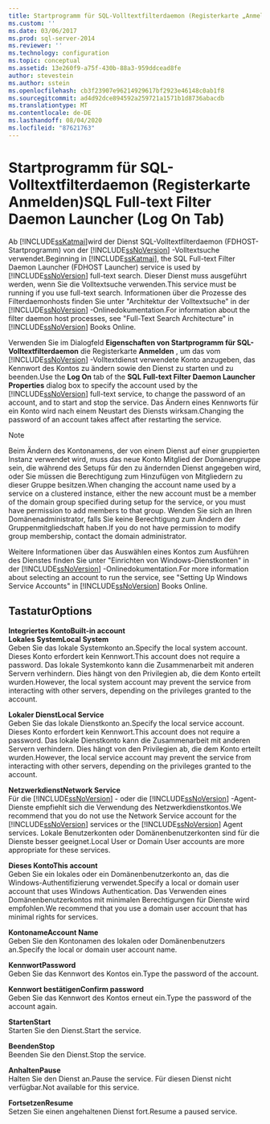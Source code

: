 ```yaml
---
title: Startprogramm für SQL-Volltextfilterdaemon (Registerkarte „Anmelden“) | Microsoft-Dokumentation
ms.custom: ''
ms.date: 03/06/2017
ms.prod: sql-server-2014
ms.reviewer: ''
ms.technology: configuration
ms.topic: conceptual
ms.assetid: 13e260f9-a75f-430b-88a3-959ddcead8fe
author: stevestein
ms.author: sstein
ms.openlocfilehash: cb3f23907e96214929617bf2923e46148c0ab1f8
ms.sourcegitcommit: ad4d92dce894592a259721a1571b1d8736abacdb
ms.translationtype: MT
ms.contentlocale: de-DE
ms.lasthandoff: 08/04/2020
ms.locfileid: "87621763"
---
```

# <a name="sql-full-text-filter-daemon-launcher-log-on-tab"></a><span data-ttu-id="399dc-102">Startprogramm für SQL-Volltextfilterdaemon (Registerkarte Anmelden)</span><span class="sxs-lookup"><span data-stu-id="399dc-102">SQL Full-text Filter Daemon Launcher (Log On Tab)</span></span>
  <span data-ttu-id="399dc-103">Ab [!INCLUDE[ssKatmai](../../includes/sskatmai-md.md)]wird der Dienst SQL-Volltextfilterdaemon (FDHOST-Startprogramm) von der [!INCLUDE[ssNoVersion](../../includes/ssnoversion-md.md)] -Volltextsuche verwendet.</span><span class="sxs-lookup"><span data-stu-id="399dc-103">Beginning in [!INCLUDE[ssKatmai](../../includes/sskatmai-md.md)], the SQL Full-text Filter Daemon Launcher (FDHOST Launcher) service is used by [!INCLUDE[ssNoVersion](../../includes/ssnoversion-md.md)] full-text search.</span></span> <span data-ttu-id="399dc-104">Dieser Dienst muss ausgeführt werden, wenn Sie die Volltextsuche verwenden.</span><span class="sxs-lookup"><span data-stu-id="399dc-104">This service must be running if you use full-text search.</span></span> <span data-ttu-id="399dc-105">Informationen über die Prozesse des Filterdaemonhosts finden Sie unter "Architektur der Volltextsuche" in der [!INCLUDE[ssNoVersion](../../includes/ssnoversion-md.md)] -Onlinedokumentation.</span><span class="sxs-lookup"><span data-stu-id="399dc-105">For information about the filter daemon host processes, see "Full-Text Search Architecture" in [!INCLUDE[ssNoVersion](../../includes/ssnoversion-md.md)] Books Online.</span></span>  
  
 <span data-ttu-id="399dc-106">Verwenden Sie im Dialogfeld **Eigenschaften von Startprogramm für SQL-Volltextfilterdaemon** die Registerkarte **Anmelden** , um das vom [!INCLUDE[ssNoVersion](../../includes/ssnoversion-md.md)] -Volltextdienst verwendete Konto anzugeben, das Kennwort des Kontos zu ändern sowie den Dienst zu starten und zu beenden.</span><span class="sxs-lookup"><span data-stu-id="399dc-106">Use the **Log On** tab of the **SQL Full-text Filter Daemon Launcher  Properties** dialog box to specify the account used by the [!INCLUDE[ssNoVersion](../../includes/ssnoversion-md.md)] full-text service, to change the password of an account, and to start and stop the service.</span></span> <span data-ttu-id="399dc-107">Das Ändern eines Kennworts für ein Konto wird nach einem Neustart des Diensts wirksam.</span><span class="sxs-lookup"><span data-stu-id="399dc-107">Changing the password of an account takes affect after restarting the service.</span></span>  
  
> [!NOTE]  
>  <span data-ttu-id="399dc-108">Beim Ändern des Kontonamens, der von einem Dienst auf einer gruppierten Instanz verwendet wird, muss das neue Konto Mitglied der Domänengruppe sein, die während des Setups für den zu ändernden Dienst angegeben wird, oder Sie müssen die Berechtigung zum Hinzufügen von Mitgliedern zu dieser Gruppe besitzen.</span><span class="sxs-lookup"><span data-stu-id="399dc-108">When changing the account name used by a service on a clustered instance, either the new account must be a member of the domain group specified during setup for the service, or you must have permission to add members to that group.</span></span> <span data-ttu-id="399dc-109">Wenden Sie sich an Ihren Domänenadministrator, falls Sie keine Berechtigung zum Ändern der Gruppenmitgliedschaft haben.</span><span class="sxs-lookup"><span data-stu-id="399dc-109">If you do not have permission to modify group membership, contact the domain administrator.</span></span>  
>   
>  <span data-ttu-id="399dc-110">Weitere Informationen über das Auswählen eines Kontos zum Ausführen des Dienstes finden Sie unter "Einrichten von Windows-Dienstkonten" in der [!INCLUDE[ssNoVersion](../../includes/ssnoversion-md.md)] -Onlinedokumentation.</span><span class="sxs-lookup"><span data-stu-id="399dc-110">For more information about selecting an account to run the service, see "Setting Up Windows Service Accounts" in [!INCLUDE[ssNoVersion](../../includes/ssnoversion-md.md)] Books Online.</span></span>  
  
## <a name="options"></a><span data-ttu-id="399dc-111">Tastatur</span><span class="sxs-lookup"><span data-stu-id="399dc-111">Options</span></span>  
 <span data-ttu-id="399dc-112">**Integriertes Konto**</span><span class="sxs-lookup"><span data-stu-id="399dc-112">**Built-in account**</span></span>  
 <span data-ttu-id="399dc-113">**Lokales System**</span><span class="sxs-lookup"><span data-stu-id="399dc-113">**Local System**</span></span>  
 <span data-ttu-id="399dc-114">Geben Sie das lokale Systemkonto an.</span><span class="sxs-lookup"><span data-stu-id="399dc-114">Specify the local system account.</span></span> <span data-ttu-id="399dc-115">Dieses Konto erfordert kein Kennwort.</span><span class="sxs-lookup"><span data-stu-id="399dc-115">This account does not require a password.</span></span> <span data-ttu-id="399dc-116">Das lokale Systemkonto kann die Zusammenarbeit mit anderen Servern verhindern. Dies hängt von den Privilegien ab, die dem Konto erteilt wurden.</span><span class="sxs-lookup"><span data-stu-id="399dc-116">However, the local system account may prevent the service from interacting with other servers, depending on the privileges granted to the account.</span></span>  
  
 <span data-ttu-id="399dc-117">**Lokaler Dienst**</span><span class="sxs-lookup"><span data-stu-id="399dc-117">**Local Service**</span></span>  
 <span data-ttu-id="399dc-118">Geben Sie das lokale Dienstkonto an.</span><span class="sxs-lookup"><span data-stu-id="399dc-118">Specify the local service account.</span></span> <span data-ttu-id="399dc-119">Dieses Konto erfordert kein Kennwort.</span><span class="sxs-lookup"><span data-stu-id="399dc-119">This account does not require a password.</span></span> <span data-ttu-id="399dc-120">Das lokale Dienstkonto kann die Zusammenarbeit mit anderen Servern verhindern. Dies hängt von den Privilegien ab, die dem Konto erteilt wurden.</span><span class="sxs-lookup"><span data-stu-id="399dc-120">However, the local service account may prevent the service from interacting with other servers, depending on the privileges granted to the account.</span></span>  
  
 <span data-ttu-id="399dc-121">**Netzwerkdienst**</span><span class="sxs-lookup"><span data-stu-id="399dc-121">**Network Service**</span></span>  
 <span data-ttu-id="399dc-122">Für die [!INCLUDE[ssNoVersion](../../includes/ssnoversion-md.md)] - oder die [!INCLUDE[ssNoVersion](../../includes/ssnoversion-md.md)] -Agent-Dienste empfiehlt sich die Verwendung des Netzwerkdienstkontos.</span><span class="sxs-lookup"><span data-stu-id="399dc-122">We recommend that you do not use the Network Service account for the [!INCLUDE[ssNoVersion](../../includes/ssnoversion-md.md)] services or the [!INCLUDE[ssNoVersion](../../includes/ssnoversion-md.md)] Agent services.</span></span> <span data-ttu-id="399dc-123">Lokale Benutzerkonten oder Domänenbenutzerkonten sind für die Dienste besser geeignet.</span><span class="sxs-lookup"><span data-stu-id="399dc-123">Local User or Domain User accounts are more appropriate for these services.</span></span>  
  
 <span data-ttu-id="399dc-124">**Dieses Konto**</span><span class="sxs-lookup"><span data-stu-id="399dc-124">**This account**</span></span>  
 <span data-ttu-id="399dc-125">Geben Sie ein lokales oder ein Domänenbenutzerkonto an, das die Windows-Authentifizierung verwendet.</span><span class="sxs-lookup"><span data-stu-id="399dc-125">Specify a local or domain user account that uses Windows Authentication.</span></span> <span data-ttu-id="399dc-126">Das Verwenden eines Domänenbenutzerkontos mit minimalen Berechtigungen für Dienste wird empfohlen.</span><span class="sxs-lookup"><span data-stu-id="399dc-126">We recommend that you use a domain user account that has minimal rights for services.</span></span>  
  
 <span data-ttu-id="399dc-127">**Kontoname**</span><span class="sxs-lookup"><span data-stu-id="399dc-127">**Account Name**</span></span>  
 <span data-ttu-id="399dc-128">Geben Sie den Kontonamen des lokalen oder Domänenbenutzers an.</span><span class="sxs-lookup"><span data-stu-id="399dc-128">Specify the local or domain user account name.</span></span>  
  
 <span data-ttu-id="399dc-129">**Kennwort**</span><span class="sxs-lookup"><span data-stu-id="399dc-129">**Password**</span></span>  
 <span data-ttu-id="399dc-130">Geben Sie das Kennwort des Kontos ein.</span><span class="sxs-lookup"><span data-stu-id="399dc-130">Type the password of the account.</span></span>  
  
 <span data-ttu-id="399dc-131">**Kennwort bestätigen**</span><span class="sxs-lookup"><span data-stu-id="399dc-131">**Confirm password**</span></span>  
 <span data-ttu-id="399dc-132">Geben Sie das Kennwort des Kontos erneut ein.</span><span class="sxs-lookup"><span data-stu-id="399dc-132">Type the password of the account again.</span></span>  
  
 <span data-ttu-id="399dc-133">**Starten**</span><span class="sxs-lookup"><span data-stu-id="399dc-133">**Start**</span></span>  
 <span data-ttu-id="399dc-134">Starten Sie den Dienst.</span><span class="sxs-lookup"><span data-stu-id="399dc-134">Start the service.</span></span>  
  
 <span data-ttu-id="399dc-135">**Beenden**</span><span class="sxs-lookup"><span data-stu-id="399dc-135">**Stop**</span></span>  
 <span data-ttu-id="399dc-136">Beenden Sie den Dienst.</span><span class="sxs-lookup"><span data-stu-id="399dc-136">Stop the service.</span></span>  
  
 <span data-ttu-id="399dc-137">**Anhalten**</span><span class="sxs-lookup"><span data-stu-id="399dc-137">**Pause**</span></span>  
 <span data-ttu-id="399dc-138">Halten Sie den Dienst an.</span><span class="sxs-lookup"><span data-stu-id="399dc-138">Pause the service.</span></span> <span data-ttu-id="399dc-139">Für diesen Dienst nicht verfügbar.</span><span class="sxs-lookup"><span data-stu-id="399dc-139">Not available for this service.</span></span>  
  
 <span data-ttu-id="399dc-140">**Fortsetzen**</span><span class="sxs-lookup"><span data-stu-id="399dc-140">**Resume**</span></span>  
 <span data-ttu-id="399dc-141">Setzen Sie einen angehaltenen Dienst fort.</span><span class="sxs-lookup"><span data-stu-id="399dc-141">Resume a paused service.</span></span>  
  
  
